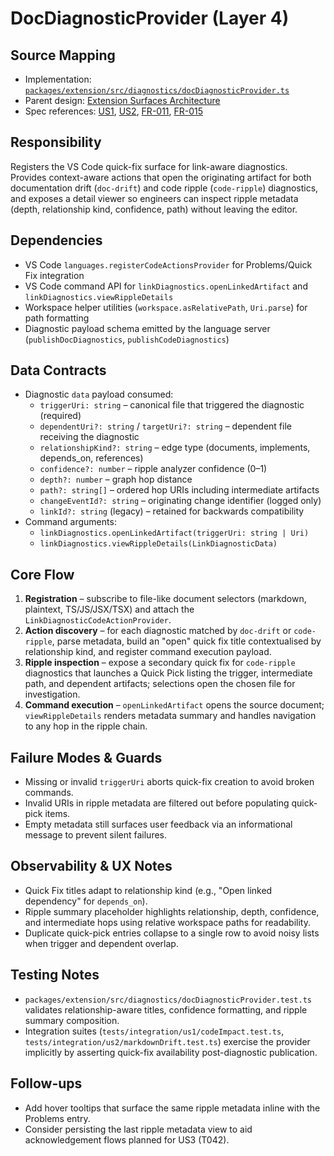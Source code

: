 # DocDiagnosticProvider (Layer 4)

## Source Mapping
- Implementation: [`packages/extension/src/diagnostics/docDiagnosticProvider.ts`](../../../packages/extension/src/diagnostics/docDiagnosticProvider.ts)
- Parent design: [Extension Surfaces Architecture](../../layer-3/extension-surfaces.mdmd.md)
- Spec references: [US1](../../../specs/001-link-aware-diagnostics/spec.md#user-story-1-developers-see-code-change-impact), [US2](../../../specs/001-link-aware-diagnostics/spec.md#user-story-2-writers-get-drift-alerts), [FR-011](../../../specs/001-link-aware-diagnostics/spec.md#functional-requirements), [FR-015](../../../specs/001-link-aware-diagnostics/spec.md#functional-requirements)

## Responsibility
Registers the VS Code quick-fix surface for link-aware diagnostics. Provides context-aware actions that open the originating artifact for both documentation drift (`doc-drift`) and code ripple (`code-ripple`) diagnostics, and exposes a detail viewer so engineers can inspect ripple metadata (depth, relationship kind, confidence, path) without leaving the editor.

## Dependencies
- VS Code `languages.registerCodeActionsProvider` for Problems/Quick Fix integration
- VS Code command API for `linkDiagnostics.openLinkedArtifact` and `linkDiagnostics.viewRippleDetails`
- Workspace helper utilities (`workspace.asRelativePath`, `Uri.parse`) for path formatting
- Diagnostic payload schema emitted by the language server (`publishDocDiagnostics`, `publishCodeDiagnostics`)

## Data Contracts
- Diagnostic `data` payload consumed:
  - `triggerUri: string` – canonical file that triggered the diagnostic (required)
  - `dependentUri?: string` / `targetUri?: string` – dependent file receiving the diagnostic
  - `relationshipKind?: string` – edge type (documents, implements, depends_on, references)
  - `confidence?: number` – ripple analyzer confidence (0–1)
  - `depth?: number` – graph hop distance
  - `path?: string[]` – ordered hop URIs including intermediate artifacts
  - `changeEventId?: string` – originating change identifier (logged only)
  - `linkId?: string` (legacy) – retained for backwards compatibility
- Command arguments:
  - `linkDiagnostics.openLinkedArtifact(triggerUri: string | Uri)`
  - `linkDiagnostics.viewRippleDetails(LinkDiagnosticData)`

## Core Flow
1. **Registration** – subscribe to file-like document selectors (markdown, plaintext, TS/JS/JSX/TSX) and attach the `LinkDiagnosticCodeActionProvider`.
2. **Action discovery** – for each diagnostic matched by `doc-drift` or `code-ripple`, parse metadata, build an "open" quick fix title contextualised by relationship kind, and register command execution payload.
3. **Ripple inspection** – expose a secondary quick fix for `code-ripple` diagnostics that launches a Quick Pick listing the trigger, intermediate path, and dependent artifacts; selections open the chosen file for investigation.
4. **Command execution** – `openLinkedArtifact` opens the source document; `viewRippleDetails` renders metadata summary and handles navigation to any hop in the ripple chain.

## Failure Modes & Guards
- Missing or invalid `triggerUri` aborts quick-fix creation to avoid broken commands.
- Invalid URIs in ripple metadata are filtered out before populating quick-pick items.
- Empty metadata still surfaces user feedback via an informational message to prevent silent failures.

## Observability & UX Notes
- Quick Fix titles adapt to relationship kind (e.g., "Open linked dependency" for `depends_on`).
- Ripple summary placeholder highlights relationship, depth, confidence, and intermediate hops using relative workspace paths for readability.
- Duplicate quick-pick entries collapse to a single row to avoid noisy lists when trigger and dependent overlap.

## Testing Notes
- `packages/extension/src/diagnostics/docDiagnosticProvider.test.ts` validates relationship-aware titles, confidence formatting, and ripple summary composition.
- Integration suites (`tests/integration/us1/codeImpact.test.ts`, `tests/integration/us2/markdownDrift.test.ts`) exercise the provider implicitly by asserting quick-fix availability post-diagnostic publication.

## Follow-ups
- Add hover tooltips that surface the same ripple metadata inline with the Problems entry.
- Consider persisting the last ripple metadata view to aid acknowledgement flows planned for US3 (T042).
